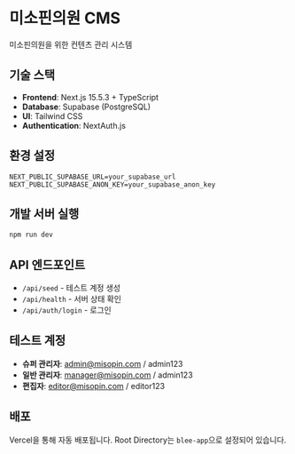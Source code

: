 # 미소핀의원 CMS

미소핀의원을 위한 컨텐츠 관리 시스템

## 기술 스택

- **Frontend**: Next.js 15.5.3 + TypeScript
- **Database**: Supabase (PostgreSQL)
- **UI**: Tailwind CSS
- **Authentication**: NextAuth.js

## 환경 설정

```env
NEXT_PUBLIC_SUPABASE_URL=your_supabase_url
NEXT_PUBLIC_SUPABASE_ANON_KEY=your_supabase_anon_key
```

## 개발 서버 실행

```bash
npm run dev
```

## API 엔드포인트

- `/api/seed` - 테스트 계정 생성
- `/api/health` - 서버 상태 확인
- `/api/auth/login` - 로그인

## 테스트 계정

- **슈퍼 관리자**: admin@misopin.com / admin123
- **일반 관리자**: manager@misopin.com / admin123
- **편집자**: editor@misopin.com / editor123

## 배포

Vercel을 통해 자동 배포됩니다. Root Directory는 `blee-app`으로 설정되어 있습니다.
